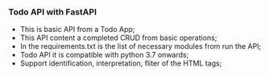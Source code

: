 ### Todo API with FastAPI

- This is basic API from a Todo App;
- This API content a completed CRUD from basic operations;
- In the requirements.txt is the list of necessary modules from run the API;
- Todo API it is compatible with python 3.7 onwards;
- Support identification, interpretation, fliter of the HTML tags;
